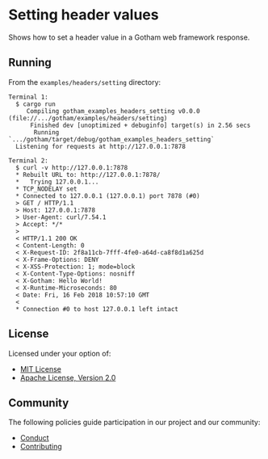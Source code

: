 # Setting header values

Shows how to set a header value in a Gotham web framework response.

## Running

From the `examples/headers/setting` directory:

```
Terminal 1:
  $ cargo run
     Compiling gotham_examples_headers_setting v0.0.0 (file://.../gotham/examples/headers/setting)
      Finished dev [unoptimized + debuginfo] target(s) in 2.56 secs
       Running `.../gotham/target/debug/gotham_examples_headers_setting`
  Listening for requests at http://127.0.0.1:7878

Terminal 2:
  $ curl -v http://127.0.0.1:7878
  * Rebuilt URL to: http://127.0.0.1:7878/
  *   Trying 127.0.0.1...
  * TCP_NODELAY set
  * Connected to 127.0.0.1 (127.0.0.1) port 7878 (#0)
  > GET / HTTP/1.1
  > Host: 127.0.0.1:7878
  > User-Agent: curl/7.54.1
  > Accept: */*
  >
  < HTTP/1.1 200 OK
  < Content-Length: 0
  < X-Request-ID: 2f8a11cb-7fff-4fe0-a64d-ca8f8d1a625d
  < X-Frame-Options: DENY
  < X-XSS-Protection: 1; mode=block
  < X-Content-Type-Options: nosniff
  < X-Gotham: Hello World!
  < X-Runtime-Microseconds: 80
  < Date: Fri, 16 Feb 2018 10:57:10 GMT
  <
  * Connection #0 to host 127.0.0.1 left intact
```

## License

Licensed under your option of:

* [MIT License](../../LICENSE-MIT)
* [Apache License, Version 2.0](../../LICENSE-APACHE)

## Community

The following policies guide participation in our project and our community:

* [Conduct](../../CODE_OF_CONDUCT.md)
* [Contributing](../../CONTRIBUTING.md)
